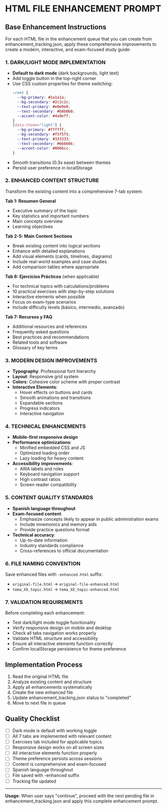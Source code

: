 # HTML FILE ENHANCEMENT PROMPT

## Base Enhancement Instructions

For each HTML file in the enhancement queue that you can create from enhancement_tracking.json, apply these comprehensive improvements to create a modern, interactive, and exam-focused study guide:

### 1. DARK/LIGHT MODE IMPLEMENTATION
- **Default to dark mode** (dark backgrounds, light text)
- Add toggle button in the top-right corner
- Use CSS custom properties for theme switching:
  ```css
  :root {
    --bg-primary: #1a1a1a;
    --bg-secondary: #2c2c2c;
    --text-primary: #e0e0e0;
    --text-secondary: #b0b0b0;
    --accent-color: #4a9eff;
  }
  [data-theme="light"] {
    --bg-primary: #ffffff;
    --bg-secondary: #f5f5f5;
    --text-primary: #333333;
    --text-secondary: #666666;
    --accent-color: #0066cc;
  }
  ```
- Smooth transitions (0.3s ease) between themes
- Persist user preference in localStorage

### 2. ENHANCED CONTENT STRUCTURE
Transform the existing content into a comprehensive 7-tab system:

**Tab 1: Resumen General**
- Executive summary of the topic
- Key statistics and important numbers
- Main concepts overview
- Learning objectives

**Tab 2-5: Main Content Sections**
- Break existing content into logical sections
- Enhance with detailed explanations
- Add visual elements (cards, timelines, diagrams)
- Include real-world examples and case studies
- Add comparison tables where appropriate

**Tab 6: Ejercicios Prácticos** (when applicable)
- For technical topics with calculations/problems
- 10 practical exercises with step-by-step solutions
- Interactive elements when possible
- Focus on exam-type scenarios
- Include difficulty levels (básico, intermedio, avanzado)

**Tab 7: Recursos y FAQ**
- Additional resources and references
- Frequently asked questions
- Best practices and recommendations
- Related tools and software
- Glossary of key terms

### 3. MODERN DESIGN IMPROVEMENTS
- **Typography**: Professional font hierarchy
- **Layout**: Responsive grid system
- **Colors**: Cohesive color scheme with proper contrast
- **Interactive Elements**:
  - Hover effects on buttons and cards
  - Smooth animations and transitions
  - Expandable sections
  - Progress indicators
  - Interactive navigation

### 4. TECHNICAL ENHANCEMENTS
- **Mobile-first responsive design**
- **Performance optimizations**:
  - Minified embedded CSS and JS
  - Optimized loading order
  - Lazy loading for heavy content
- **Accessibility improvements**:
  - ARIA labels and roles
  - Keyboard navigation support
  - High contrast ratios
  - Screen reader compatibility

### 5. CONTENT QUALITY STANDARDS
- **Spanish language throughout**
- **Exam-focused content**:
  - Emphasize concepts likely to appear in public administration exams
  - Include mnemonics and memory aids
  - Provide practice questions format
- **Technical accuracy**:
  - Up-to-date information
  - Industry standards compliance
  - Cross-references to official documentation

### 6. FILE NAMING CONVENTION
Save enhanced files with `-enhanced.html` suffix:
- `original-file.html` → `original-file-enhanced.html`
- `tema_XX_topic.html` → `tema_XX_topic-enhanced.html`

### 7. VALIDATION REQUIREMENTS
Before completing each enhancement:
- Test dark/light mode toggle functionality
- Verify responsive design on mobile and desktop
- Check all tabs navigation works properly
- Validate HTML structure and accessibility
- Ensure all interactive elements function correctly
- Confirm localStorage persistence for theme preference

## Implementation Process
1. Read the original HTML file
2. Analyze existing content and structure
3. Apply all enhancements systematically
4. Create the new enhanced file
5. Update enhancement_tracking.json status to "completed"
6. Move to next file in queue

## Quality Checklist
- [ ] Dark mode is default with working toggle
- [ ] All 7 tabs are implemented with relevant content
- [ ] Exercises tab included for applicable topics
- [ ] Responsive design works on all screen sizes
- [ ] All interactive elements function properly
- [ ] Theme preference persists across sessions
- [ ] Content is comprehensive and exam-focused
- [ ] Spanish language throughout
- [ ] File saved with -enhanced suffix
- [ ] Tracking file updated

---

**Usage**: When user says "continue", proceed with the next pending file in enhancement_tracking.json and apply this complete enhancement prompt.
